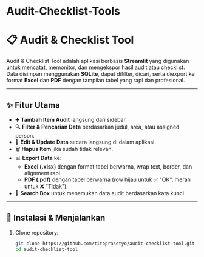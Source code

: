# Audit-Checklist-Tools
# 📋 Audit & Checklist Tool

Audit & Checklist Tool adalah aplikasi berbasis **Streamlit** yang digunakan untuk mencatat, memonitor, dan mengekspor hasil audit atau checklist.  
Data disimpan menggunakan **SQLite**, dapat difilter, dicari, serta diexport ke format **Excel** dan **PDF** dengan tampilan tabel yang rapi dan profesional.

---

## ✨ Fitur Utama
- ➕ **Tambah Item Audit** langsung dari sidebar.  
- 🔍 **Filter & Pencarian Data** berdasarkan judul, area, atau assigned person.  
- 📝 **Edit & Update Data** secara langsung di dalam aplikasi.  
- 🗑️ **Hapus Item** jika sudah tidak relevan.  
- 📊 **Export Data** ke:
  - **Excel (.xlsx)** dengan format tabel berwarna, wrap text, border, dan alignment rapi.  
  - **PDF (.pdf)** dengan tabel berwarna (row hijau untuk ✅ "OK", merah untuk ❌ "Tidak").  
- 🔎 **Search Box** untuk menemukan data audit berdasarkan kata kunci.  

---

## 🚀 Instalasi & Menjalankan
1. Clone repository:
   ```bash
   git clone https://github.com/titoprasetyo/audit-checklist-tool.git
   cd audit-checklist-tool

